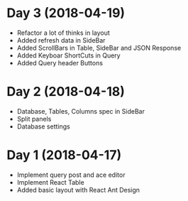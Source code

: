 # Day 3 (2018-04-19)
- Refactor a lot of thinks in layout
- Added refresh data in SideBar
- Added ScrollBars in Table, SideBar and JSON Response
- Added Keyboar ShortCuts in Query
- Added Query header Buttons

# Day 2 (2018-04-18)
- Database, Tables, Columns spec in SideBar
- Split panels
- Database settings

# Day 1 (2018-04-17)
- Implement query post and ace editor
- Implement React Table
- Added basic layout with React Ant Design
